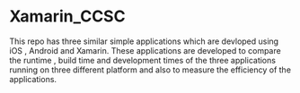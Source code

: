 # Xamarin_CCSC
This repo has three similar simple applications which are devloped using iOS , Android and Xamarin.
These applications are developed to compare the runtime , build time and development times of the three applications running on three different platform and also to measure the efficiency of the applications.
